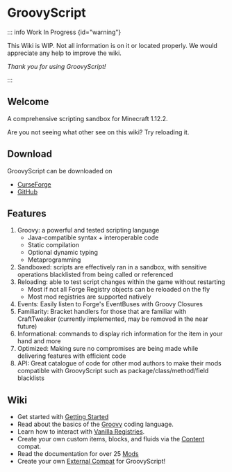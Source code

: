 
# GroovyScript

::: info Work In Progress {id="warning"}

This Wiki is WIP.
Not all information is on it or located properly.
We would appreciate any help to improve the wiki.

*Thank you for using GroovyScript!*

:::


## Welcome

A comprehensive scripting sandbox for Minecraft 1.12.2.

Are you not seeing what other see on this wiki? Try reloading it.

## Download

GroovyScript can be downloaded on
- [CurseForge](https://www.curseforge.com/minecraft/mc-mods/groovyscript)
- [GitHub](https://github.com/CleanroomMC/GroovyScript/releases)

## Features

1. Groovy: a powerful and tested scripting language
    - Java-compatible syntax + interoperable code
    - Static compilation
    - Optional dynamic typing
    - Metaprogramming
2. Sandboxed: scripts are effectively ran in a sandbox, with sensitive operations blacklisted from being called or referenced
3. Reloading: able to test script changes within the game without restarting
    - Most if not all Forge Registry objects can be reloaded on the fly
    - Most mod registries are supported natively
4. Events: Easily listen to Forge's EventBuses with Groovy Closures
5. Familiarity: Bracket handlers for those that are familiar with CraftTweaker (currently implemented, may be removed in the near future)
6. Informational: commands to display rich information for the item in your hand and more
7. Optimized: Making sure no compromises are being made while delivering features with efficient code
8. API: Great catalogue of code for other mod authors to make their mods compatible with GroovyScript such as package/class/method/field blacklists

## Wiki

- Get started with [Getting Started](./introduction/index.md)
- Read about the basics of the [Groovy](./groovy/index.md) coding language.
- Learn how to interact with [Vanilla Registries](./minecraft/index.md).
- Create your own custom items, blocks, and fluids via the [Content](./content/index.md) compat.
- Read the documentation for over 25 [Mods](./mods/index.md)
- Create your own [External Compat](./introduction/external_compat.md) for GroovyScript!
